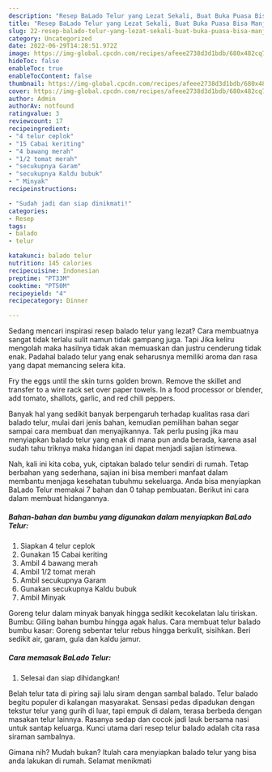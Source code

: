 ```yaml
---
description: "Resep BaLado Telur yang Lezat Sekali, Buat Buka Puasa Bisa Manjain Lidah"
title: "Resep BaLado Telur yang Lezat Sekali, Buat Buka Puasa Bisa Manjain Lidah"
slug: 22-resep-balado-telur-yang-lezat-sekali-buat-buka-puasa-bisa-manjain-lidah
category: Uncategorized
date: 2022-06-29T14:28:51.972Z
image: https://img-global.cpcdn.com/recipes/afeee2738d3d1bdb/680x482cq70/balado-telur-foto-resep-utama.jpg
hideToc: false
enableToc: true
enableTocContent: false
thumbnail: https://img-global.cpcdn.com/recipes/afeee2738d3d1bdb/680x482cq70/balado-telur-foto-resep-utama.jpg
cover: https://img-global.cpcdn.com/recipes/afeee2738d3d1bdb/680x482cq70/balado-telur-foto-resep-utama.jpg
author: Admin
authorAv: notfound
ratingvalue: 3
reviewcount: 17
recipeingredient:
- "4 telur ceplok"
- "15 Cabai keriting"
- "4 bawang merah"
- "1/2 tomat merah"
- "secukupnya Garam"
- "secukupnya Kaldu bubuk"
- " Minyak"
recipeinstructions:

- "Sudah jadi dan siap dinikmati!"
categories:
- Resep
tags:
- balado
- telur

katakunci: balado telur 
nutrition: 145 calories
recipecuisine: Indonesian
preptime: "PT33M"
cooktime: "PT50M"
recipeyield: "4"
recipecategory: Dinner

---
```



Sedang mencari inspirasi resep balado telur yang lezat? Cara membuatnya sangat tidak terlalu sulit namun tidak gampang juga. Tapi Jika keliru mengolah maka hasilnya tidak akan memuaskan dan justru cenderung tidak enak. Padahal balado telur yang enak seharusnya memiliki aroma dan rasa yang dapat memancing selera kita.


Fry the eggs until the skin turns golden brown. Remove the skillet and transfer to a wire rack set over paper towels. In a food processor or blender, add tomato, shallots, garlic, and red chili peppers.

Banyak hal yang sedikit banyak berpengaruh terhadap kualitas rasa dari balado telur, mulai dari jenis bahan, kemudian pemilihan bahan segar sampai cara membuat dan menyajikannya. Tak perlu pusing jika mau menyiapkan balado telur yang enak di mana pun anda berada, karena asal sudah tahu triknya maka hidangan ini dapat menjadi sajian istimewa.


Nah, kali ini kita coba, yuk, ciptakan balado telur sendiri di rumah. Tetap berbahan yang sederhana, sajian ini bisa memberi manfaat dalam membantu menjaga kesehatan tubuhmu sekeluarga. Anda bisa menyiapkan BaLado Telur memakai 7 bahan dan 0 tahap pembuatan. Berikut ini cara dalam membuat hidangannya.

<!--inarticleads1-->

##### Bahan-bahan dan bumbu yang digunakan dalam menyiapkan BaLado Telur:

1. Siapkan 4 telur ceplok
1. Gunakan 15 Cabai keriting
1. Ambil 4 bawang merah
1. Ambil 1/2 tomat merah
1. Ambil secukupnya Garam
1. Gunakan secukupnya Kaldu bubuk
1. Ambil  Minyak


Goreng telur dalam minyak banyak hingga sedikit kecokelatan lalu tiriskan. Bumbu: Giling bahan bumbu hingga agak halus. Cara membuat telur balado bumbu kasar: Goreng sebentar telur rebus hingga berkulit, sisihkan. Beri sedikit air, garam, gula dan kaldu jamur. 

<!--inarticleads2-->

##### Cara memasak BaLado Telur:


1. Selesai dan siap dihidangkan!

Belah telur tata di piring saji lalu siram dengan sambal balado. Telur balado begitu populer di kalangan masyarakat. Sensasi pedas dipadukan dengan tekstur telur yang gurih di luar, tapi empuk di dalam, terasa berbeda dengan masakan telur lainnya. Rasanya sedap dan cocok jadi lauk bersama nasi untuk santap keluarga. Kunci utama dari resep telur balado adalah cita rasa siraman sambalnya. 

Gimana nih? Mudah bukan? Itulah cara menyiapkan balado telur yang bisa anda lakukan di rumah. Selamat menikmati

